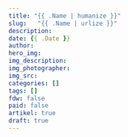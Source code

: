```yaml
---
title: "{{ .Name | humanize }}"
slug:	"{{ .Name | urlize }}"
description:
date: {{ .Date }}
author:
hero_img:
img_description:
img_photographer:
img_src:
categories: []
tags: []
fdw: false
paid: false
artikel: true
draft: true
---
```

